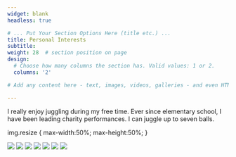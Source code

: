 ```yaml
---
widget: blank
headless: true

# ... Put Your Section Options Here (title etc.) ...
title: Personal Interests
subtitle:
weight: 28  # section position on page
design:
  # Choose how many columns the section has. Valid values: 1 or 2.
  columns: '2'

# Add any content here - text, images, videos, galleries - and even HTML code!

---
```

<p>I really enjoy juggling during my free time. Ever since elementary school, I have been leading charity performances. I can juggle up to seven balls. </p>

img.resize {
  max-width:50%;
  max-height:50%;
}

<IMG CLASS="resize" SRC="uploads/7-ball.gif">
<IMG SRC="uploads/5-ball.gif">
<IMG SRC="uploads/ball-spin.gif">
<IMG SRC="uploads/blind-juggle.gif">
<IMG SRC="uploads/chef.gif">
<IMG SRC="uploads/rings.gif">
<IMG SRC="uploads/yoyo.gif">

